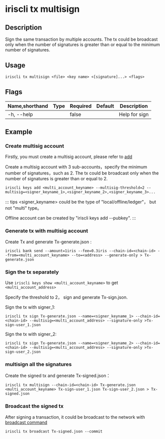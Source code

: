 # iriscli tx multisign

## Description

Sign the same transaction by multiple accounts. The tx could be broadcast only when the number of signatures is greater than or equal to the minimum number of signatures.


## Usage
```
iriscli tx multisign <file> <key name> <[signature]...> <flags>
```

## Flags
| Name,shorthand | Type   | Required | Default               | Description                                                  |
| -------------- | ------ | -------- | --------------------- | ------------------------------------------------------------ |
| -h, --help       |        | false     |                       |  Help for sign                                        |

## Example

### Create multisig account 

Firstly, you must create a multisig account, please refer to [add](../keys/add.md)

Create a multisig account with 3 sub-accounts，specify the minimum number of signatures，such as 2. The tx could be broadcast only when the number of signatures is greater than or equal to 2.

```  
iriscli keys add <multi_account_keyname> --multisig-threshold=2 --multisig=<signer_keyname_1>,<signer_keyname_2>,<signer_keyname_3>...
```

::: tips
<signer_keyname> could be the type of "local/offline/ledger"， but not "multi" type。

Offline account can be created by "iriscli keys add --pubkey". 
:::

### Generate tx with multisig account

Create Tx and generate Tx-generate.json :
```  
iriscli bank send --amount=1iris --fee=0.3iris --chain-id=<chain-id> --from=<multi_account_keyname> --to=<address> --generate-only > Tx-generate.json
```

### Sign the tx separately

Use `iriscli keys show <multi_account_keyname>` to get `<multi_account_address>`

Specify the threshold to 2， sign and generate Tx-sign.json.

Sign the tx with signer_1:
```  
iriscli tx sign Tx-generate.json --name=<signer_keyname_1> --chain-id=<chain-id> --multisig=<multi_account_address> --signature-only >Tx-sign-user_1.json
```

Sign the tx with signer_2:
```  
iriscli tx sign Tx-generate.json --name=<signer_keyname_2> --chain-id=<chain-id> --multisig=<multi_account_address> --signature-only >Tx-sign-user_2.json
```

### multisign all the signatures

Create the signed tx and generate Tx-signed.json：

```  
iriscli tx multisign --chain-id=<chain-id> Tx-generate.json <multi_account_keyname> Tx-sign-user_1.json Tx-sign-user_2.json > Tx-signed.json
```


### Broadcast the signed tx

After signing a transaction, it could be broadcast to the network with [broadcast command](broadcast.md)

```  
iriscli tx broadcast Tx-signed.json --commit
```
